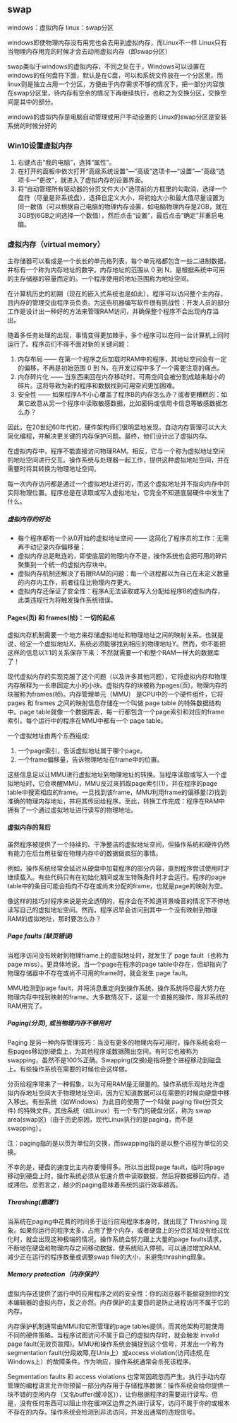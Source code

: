 ## swap

windows：虚拟内存
linux：swap分区

windows即使物理内存没有用完也会去用到虚拟内存，而Linux不一样 Linux只有当物理内存用完的时候才会去动用虚拟内存（即swap分区）


swap类似于windows的虚拟内存，不同之处在于，Windows可以设置在windows的任何盘符下面，默认是在C盘，可以和系统文件放在一个分区里。而linux则是独立占用一个分区，方便由于内存需求不够的情况下，把一部分内容放在swap分区里，待内存有空余的情况下再继续执行，也称之为交换分区，交换空间是其中的部分。

windows的虚拟内存是电脑自动管理或用户手动设置的
Linux的swap分区是安装系统的时候分好的

### Win10设置虚拟内存

1. 右键点击“我的电脑”，选择“属性”。
2. 在打开的面板中依次打开“高级系统设置”—“高级”选项卡—“设置”—“高级”选项卡—“更改”，就进入了虚拟内存的设置界面。
3. 将“自动管理所有驱动器的分页文件大小”选项前的方框里的勾取消，选择一个盘符（尽量是非系统盘），选择自定义大小，将初始大小和最大值尽量设置为同一数值（可以根据自己电脑的物理内存设置，如电脑物理内存是2GB，就在3GB到6GB之间选择一个数值），然后点击“设置”，最后点击“确定”并重启电脑。



### 虚拟内存（virtual memory）

主存储器可以看成是一个长长的单元格列表，每个单元格都包含一些二进制数据，并标有一个称为内存地址的数字。内存地址的范围从 0 到 N，是根据系统中可用的主存储器的容量而定的。一个程序使用的地址范围称为地址空间。

在计算机历史的初期（现在的嵌入式系统也是如此），程序可以访问整个主内存，且内存的管理交由程序员负责。为这些机器编写软件很有挑战性：开发人员的部分工作是设计出一种好的方法来管理RAM访问，并确保整个程序不会出现内存溢出。

随着多任务处理的出现，事情变得更加棘手，多个程序可以在同一台计算机上同时运行了。程序员们不得不面对新的关键问题：

1. 内存布局 —— 在第一个程序之后加载时RAM中的程序，其地址空间会有一定的偏移，不再是初始范围 0 到 N，在开发过程中多了一个需要注意的痛点。
2. 内存碎片化 —— 当东西来回在内存移动时，可用空间会被分割成越来越小的碎片。这将导致为新的程序和数据找到可用空间更加困难。
3. 安全性 —— 如果程序A不小心覆盖了程序B的内存怎么办？或者更糟糕的：如果它故意从另一个程序中读取敏感数据，比如密码或信用卡信息等敏感数据怎么办？

因此，在20世纪60年代初，硬件架构师们很明显地发现，自动内存管理可以大大简化编程，并解决更关键的内存保护问题。最终，他们设计出了虚拟内存。

在虚拟内存中，程序不能直接访问物理RAM。相反，它与一个称为虚拟地址空间的地址空间进行交互。操作系统与处理器一起工作，提供这种虚拟地址空间，并在需要时将其转换为物理地址空间。

每一次内存访问都是通过一个虚拟地址进行的，而这个虚拟地址并不指向内存中的实际物理位置。程序总是在读取或写入虚拟地址，它完全不知道底层硬件中发生了什么。

##### 虚拟内存的好处

- 每个程序都有一个从0开始的虚拟地址空间 —— 这简化了程序员的工作：无需再手动记录内存偏移量；
- 虚拟内存总是毗连的，即使底层的物理内存不是，操作系统也会把可用的碎片聚集到一个统一的虚拟内存块中。
- 虚拟内存机制还解决了有限RAM的问题：每一个进程都以为自己在未定义数量的内存内工作，前者往往比物理内存更大。
- 虚拟内存还保证了安全性：程序A无法读取或写入分配给程序B的虚拟内存，此类违规行为将触发操作系统错误。

#### Pages(页) 和 frames(桢)：一切的起点

虚拟内存机制需要一个地方来存储虚拟地址和物理地址之间的映射关系。也就是说，给定一个虚拟地址X，系统必须能够找到相应的物理地址Y。然而，你不能把这样的信息以1:1的关系保存下来：不然就需要一个和整个RAM一样大的数据库了！

现代虚拟内存的实现克服了这个问题（以及许多其他问题），它将虚拟内存和物理内存解释为一长串固定大小的小块。虚拟内存的块被称为pages(页)，物理内存的块被称为frames(桢)。内存管理单元（MMU） 是CPU中的一个硬件组件，它将 pages 和 frames 之间的映射信息存储在一个叫做 page table 的特殊数据结构中。page table就像一个数据库表，每一行都包含一个page索引和对应的frame索引。每个运行中的程序在MMU中都有一个 page table。

一个虚拟地址由两个东西组成:

1. 一个page索引，告诉虚拟地址属于哪个page。
2. 一个frame偏移量，告诉物理地址在frame中的位置。

这些信息足以让MMU进行虚拟地址到物理地址的转换。当程序读取或写入一个虚拟地址时，它会唤醒MMU，MMU反过来抓取page索引(1)，并在程序的page table中搜索相应的frame。一旦找到该frame，MMU利用frame的偏移量(2)找到准确的物理内存地址，并将其传回给程序。至此，转换工作完成：程序在RAM中拥有了一个通过虚拟地址进行读写的物理地址。

#### 虚拟内存的背后
虽然程序被提供了一个持续的、干净整洁的虚拟地址空间，但操作系统和硬件仍然有能力在后台用驻留在物理内存中的数据做疯狂的事情。

例如，操作系统经常会延迟从硬盘中加载程序的部分内容，直到程序尝试使用时才继续载入。有些代码只有在初始化期间或发生特殊条件时才会运行。程序的page table中的条目可能会指向不存在或尚未分配的frame，也就是page的映射为空。

像这样的技巧对程序来说是完全透明的，程序会在不知道背景噪音的情况下不停地读写自己的虚拟地址空间。然而，程序迟早会访问到其中一个没有映射到物理RAM的虚拟地址，那时要怎么办？

##### Page faults (缺页错误)
当程序访问没有映射到物理frame上的虚拟地址时，就发生了 page fault（也称为 page miss）。更具体地说，当一个page在程序的page table中存在，但却指向了物理存储器中不存在或尚不可用的frame时，就会发生 page fault。

MMU检测到page fault，并将消息重定向到操作系统，操作系统将尽最大努力在物理内存中找到映射的frame。大多数情况下，这是一个直接的操作，除非系统的RAM用完了。

##### Paging(分页), 或当物理内存不够用时

Paging 是另一种内存管理技巧：当没有更多的物理内存可用时，操作系统会将一些pages移动到硬盘上，为其他程序或数据腾出空间。有时它也被称为swapping，虽然不是100%正确。Swapping(交换)是指将整个进程移动到磁盘上。有些操作系统在需要的时候也会这样做。

分页给程序带来了一种假象，以为可用RAM是无限量的。操作系统乐观地允许虚拟内存地址空间大于物理地址空间，因为它知道数据可以在需要的时候向硬盘中移入移出。有些系统（如Windows）为此目的使用了一个叫做 paging file(分页文件) 的特殊文件。其他系统（如Linux）有一个专门的硬盘分区，称为 swap area(swap区)（由于历史原因，现代Linux执行的是paging，而不是swapping）。

注：paging指的是以页为单位的交换，而swapping指的是以整个进程为单位的交换。

不幸的是，硬盘的速度比主内存要慢得多。所以当出现page fault，临时将page移动到硬盘上时，操作系统必须从低速介质中读取数据，然后将数据移回内存，造成滞后。总而言之，越少的paging意味着系统的运行效率越高。

##### Thrashing(磨蹭?)

当系统在paging中花费的时间多于运行应用程序本身时，就出现了 Thrashing 现象。如果你运行的程序太多，占用了整个内存，或者硬盘上的分页区域没有经过优化时，就会出现这种极端的情况。操作系统会努力跟上大量的page faults请求，不断地在硬盘和物理内存之间移动数据，使系统陷入停顿。可以通过增加RAM、减少正在运行的程序数量或调整swap file的大小，来避免thrashing现象。

##### Memory protection（内存保护）

虚拟内存还提供了运行中的应用程序之间的安全性：你的浏览器不能偷窥到你的文本编辑器的虚拟内存，反之亦然。内存保护的主要目的是防止进程访问不属于它的内存。

内存保护机制通常由MMU和它所管理的page tables提供，而其他架构可能使用不同的硬件策略。当程序试图访问不属于自己的虚拟内存时，就会触发 invalid page fault(无效页故障)。MMU和操作系统会捕捉到这个信号，并发出一个称为segmentation fault(分段故障,在Unix上）或access violation(访问违规,在Windows上）的故障条件。作为响应，操作系统通常会杀死该程序。

Segmentation faults 和 access violations 也常常因疏忽而产生。执行手动内存管理的编程语言允许你预留一部分内存用于存储程序数据：操作系统会给你提供一块不错的空闲内存（又名buffer(缓冲区)），让你根据程序的需要进行读写。但是，没有任何东西可以阻止你在缓冲区边界之外进行读写，访问不属于你的或根本不存在的内存。操作系统会检测到非法访问，并发出通常的违规信号。


